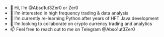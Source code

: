 - 👋 Hi, I’m @Abso1ut3Zer0 or Zer0
- 👀 I’m interested in high frequency trading & data analysis
- 🌱 I’m currently re-learning Python after years of HFT Java development
- 💞️ I’m looking to collaborate on crypto currency trading and analytics
- 📫 Feel free to reach out to me on Telegram @Abso1ut3Zer0

<!---
Abso1ut3Zer0/Abso1ut3Zer0 is a ✨ special ✨ repository because its `README.md` (this file) appears on your GitHub profile.
You can click the Preview link to take a look at your changes.
--->
